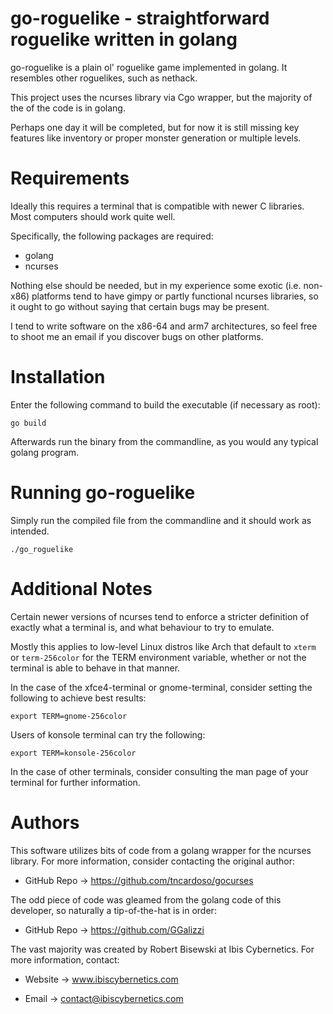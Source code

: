 # go-roguelike - straightforward roguelike written in golang

go-roguelike is a plain ol' roguelike game implemented in golang. It
resembles other roguelikes, such as nethack.

This project uses the ncurses library via Cgo wrapper, but the majority of
the of the code is in golang.

Perhaps one day it will be completed, but for now it is still missing
key features like inventory or proper monster generation or multiple
levels.


# Requirements

Ideally this requires a terminal that is compatible with newer C
libraries. Most computers should work quite well.

Specifically, the following packages are required:

* golang
* ncurses

Nothing else should be needed, but in my experience some exotic (i.e.
non-x86) platforms tend to have gimpy or partly functional ncurses
libraries, so it ought to go without saying that certain bugs may be
present. 

I tend to write software on the x86-64 and arm7 architectures, so feel
free to shoot me an email if you discover bugs on other platforms.


# Installation

Enter the following command to build the executable (if necessary as root):

    go build

Afterwards run the binary from the commandline, as you would any typical
golang program.

# Running go-roguelike

Simply run the compiled file from the commandline and it should work as
intended.

    ./go_roguelike

# Additional Notes

Certain newer versions of ncurses tend to enforce a stricter definition
of exactly what a terminal is, and what behaviour to try to emulate.

Mostly this applies to low-level Linux distros like Arch that default
to `xterm` or `term-256color` for the TERM environment variable, whether
or not the terminal is able to behave in that manner.

In the case of the xfce4-terminal or gnome-terminal, consider setting the
following to achieve best results:

`export TERM=gnome-256color`

Users of konsole terminal can try the following:

`export TERM=konsole-256color`

In the case of other terminals, consider consulting the man page of your
terminal for further information.

# Authors

This software utilizes bits of code from a golang wrapper for the ncurses
library. For more information, consider contacting the original author:

* GitHub Repo -> https://github.com/tncardoso/gocurses  

The odd piece of code was gleamed from the golang code of this developer,
so naturally a tip-of-the-hat is in order:

* GitHub Repo -> https://github.com/GGalizzi 

The vast majority was created by Robert Bisewski at Ibis Cybernetics. For
more information, contact:

* Website -> www.ibiscybernetics.com

* Email -> contact@ibiscybernetics.com
